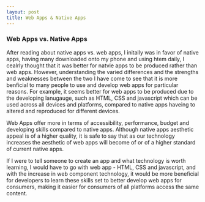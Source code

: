 ```yaml
---
layout: post
title: Web Apps & Native Apps
---
```

### Web Apps vs. Native Apps

After reading about native apps vs. web apps, I initally was in favor of native apps, having many downloaded onto my phone and using htem daily, I cealrly thought that it was better for natvie apps to be produced rather than web apps.
However, understanding the varied differences and the strengths and weaknesses between the two I have come to see that it is more benficial to many people to use and develop web apps for particular reasons. For example, it seems better for web apps to be produced due to the developing lanugauge, such as HTML, CSS and javascript which can be used across all devices and platforms, compared to native apps haveing to altered and reproduced for different devices.

Web Apps offer more in terms of accessibility, performance, budget and developing skills compared to native apps. Although native apps aesthetic appeal is of a higher quality, it is safe to say that as our technology increases the aesthetic of web apps will become of or of a higher standard of current native apps.

If I were to tell someone to create an app and what technology is worth learning, I would have to go with web app - HTML, CSS and javascript, and with the increase in web component technology, it would be more beneficial for developers to learn these skills set to better develop web apps for consumers, making it easier for consumers of all platforms access the same content.
